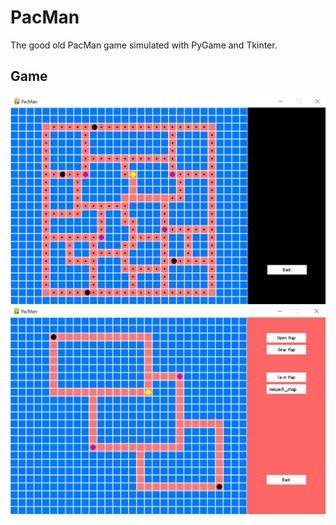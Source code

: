 # PacMan
 
The good old PacMan game simulated with PyGame and Tkinter.

## Game

![PacMan Game](https://github.com/ErtyumPX/PacMan/blob/main/Images/pacman_game.JPG)
![PacMan Map Creater](https://github.com/ErtyumPX/PacMan/blob/main/Images/pacman_map_creater.JPG)
